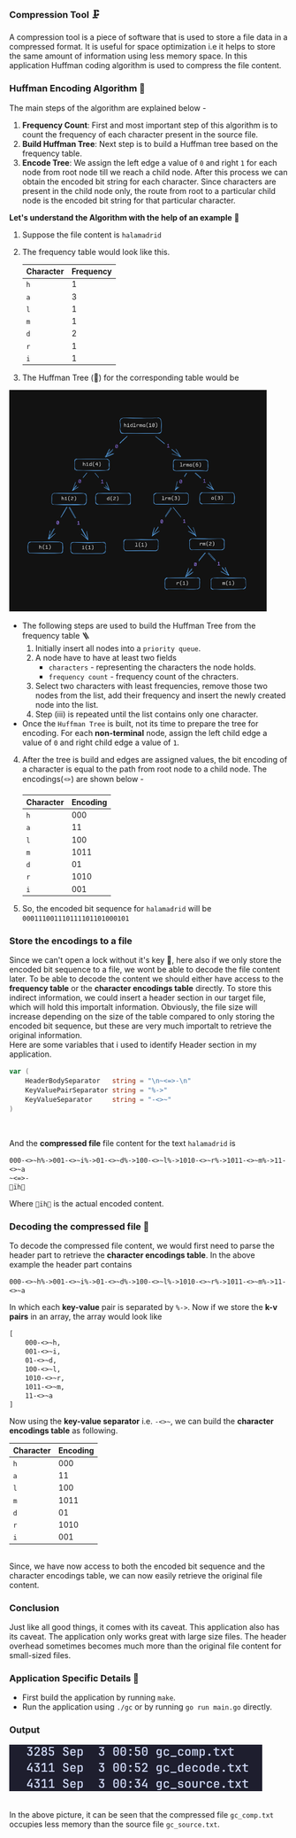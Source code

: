 ### Compression Tool 🗜️

A compression tool is a piece of software that is used to store a file data in a compressed format. It is useful for space optimization i.e it helps to store the same amount of information using less memory space. In this application Huffman coding algorithm is used to compress the file content.

### Huffman Encoding Algorithm 🚀

The main steps of the algorithm are explained below -

1. **Frequency Count**: First and most important step of this algorithm is to count the frequency of each character present in the source file.
2. **Build Huffman Tree**: Next step is to build a Huffman tree based on the frequency table.
3. **Encode Tree**: We assign the left edge a value of `0` and right `1` for each node from root node till we reach a child node. After this process we can obtain the encoded bit string for each character. Since characters are present in the child node only, the route from root to a particular child node is the encoded bit string for that particular character.

**Let's understand the Algorithm with the help of an example** 🧠

1. Suppose the file content is `halamadrid`
2. The frequency table would look like this.

   | Character | Frequency |
   | --------- | --------- |
   | `h`       | 1         |
   | `a`       | 3         |
   | `l`       | 1         |
   | `m`       | 1         |
   | `d`       | 2         |
   | `r`       | 1         |
   | `i`       | 1         |

3. The Huffman Tree (🌲) for the corresponding table would be

<img src="./huffman_tree.png" height=400 />

- The following steps are used to build the Huffman Tree from the frequency table 🪜
  1. Initially insert all nodes into a `priority queue`.
  2. A node have to have at least two fields
     - `characters` - representing the characters the node holds.
     - `frequency count` - frequency count of the chracters.
  3. Select two characters with least frequencies, remove those two nodes from the list, add their frequency and insert the newly created node into the list.
  4. Step (iii) is repeated until the list contains only one character.
- Once the `Huffman Tree` is built, not its time to prepare the tree for encoding. For each **non-terminal** node, assign the left child edge a value of `0` and right child edge a value of `1`.

4. After the tree is build and edges are assigned values, the bit encoding of a character is equal to the path from root node to a child node. The encodings(🪢) are shown below -

   | Character | Encoding |
   | --------- | -------- |
   | `h`       | 000      |
   | `a`       | 11       |
   | `l`       | 100      |
   | `m`       | 1011     |
   | `d`       | 01       |
   | `r`       | 1010     |
   | `i`       | 001      |

5. So, the encoded bit sequence for `halamadrid` will be
   `000111001110111101101000101`

### Store the encodings to a file

Since we can't open a lock without it's key 🔑, here also if we only store the encoded bit sequence to a file, we wont be able to decode the file content later. To be able to decode the content we should either have access to the **frequency table** or the **character encodings table** directly. To store this indirect information, we could insert a header section in our target file, which will hold this importalt information. Obviously, the file size will increase depending on the size of the table compared to only storing the encoded bit sequence, but these are very much importalt to retrieve the original information.
<br/>
Here are some variables that i used to identify Header section in my application.
```go
var (
	HeaderBodySeparator   string = "\n~<=>-\n"
	KeyValuePairSeparator string = "%->"
	KeyValueSeparator     string = "-<>~"
)
```
<br/>

And the **compressed file** file content for the text `halamadrid` is

```
000-<>~h%->001-<>~i%->01-<>~d%->100-<>~l%->1010-<>~r%->1011-<>~m%->11-<>~a
~<=>-
ïh
```
Where `ïh` is the actual encoded content.

### Decoding the compressed file 🔐
To decode the compressed file content, we would first need to parse the header part to retrieve the **character encodings table**. In the above example the header part contains 
```
000-<>~h%->001-<>~i%->01-<>~d%->100-<>~l%->1010-<>~r%->1011-<>~m%->11-<>~a
```
In which each **key-value** pair is separated by `%->`. Now if we store the **k-v pairs** in an array, the array would look like
```
[
    000-<>~h,
    001-<>~i,
    01-<>~d, 
    100-<>~l,
    1010-<>~r, 
    1011-<>~m,
    11-<>~a
]
```
Now using the **key-value separator** i.e. `-<>~`, we can build the **character encodings table** as following.

   | Character | Encoding |
   | --------- | -------- |
   | `h`       | 000      |
   | `a`       | 11       |
   | `l`       | 100      |
   | `m`       | 1011     |
   | `d`       | 01       |
   | `r`       | 1010     |
   | `i`       | 001      |

<br/>
Since, we have now access to both the encoded bit sequence and the character encodings table, we can now easily retrieve the original file content.

### Conclusion
Just like all good things, it comes with its caveat. This application also has its caveat. The application only works great with large size files. The header overhead sometimes becomes much more than the original file content for small-sized files.

### Application Specific Details 📃

- First build the application by running `make`.
- Run the application using `./gc` or by running `go run main.go` directly.

### Output

<img src="./gcomp_output.png" />
<br/>
<br/>

In the above picture, it can be seen that the compressed file `gc_comp.txt`
occupies less memory than the source file `gc_source.txt`.
